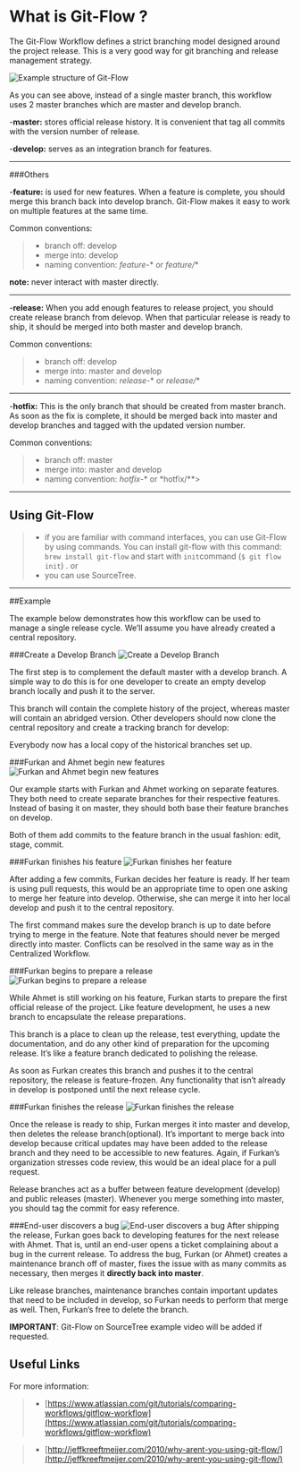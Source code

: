 




What is Git-Flow ?
===================

The Git-Flow Workflow defines a strict branching model designed around the project release. This is a very good way for git branching and release management strategy.

![Example structure of Git-Flow](https://www.google.com/search?q=git+flow&safe=active&rlz=1C1GCEU_trTR884TR884&tbm=isch&source=iu&ictx=1&fir=d0ZdU3_sZ1wzpM%253A%252CmWHDfkmAUVNDzM%252C_&vet=1&usg=AI4_-kR0kUxQJeGtvfviJIjMp4s_0UDPJg&sa=X&ved=2ahUKEwjV2d_Ly5fqAhUVwMQBHbPkBWkQ9QEwA3oECAcQHA&cshid=1592903425782667&biw=1920&bih=937#imgrc=d0ZdU3_sZ1wzpM:)

As you can see above, instead of a single master branch, this workflow uses 2 master branches which are master and develop branch.

-**master:** stores official release history. It is convenient that tag all commits with the version number of release.


-**develop:** serves as an integration branch for features.

----------

###Others

-**feature:** is used for new features. When a feature is complete, you should merge this branch back into develop branch. Git-Flow makes it easy to work on multiple features at the same time.

Common conventions:
>- branch off: develop
>- merge into: develop
>- naming convention: *feature-** or *feature/**

**note:** never interact with master directly.

----------
-**release:** When you add enough features to release project, you should create release branch from delevop. When that particular release is ready to ship, it should be merged into both master and develop branch.

Common conventions:
>- branch off: develop
>- merge into: master and develop
>- naming convention: *release-** or *release/**

----------
-**hotfix:** This is the only branch that should be created from master branch. As soon as the fix is complete, it should be merged back into master and develop branches and tagged with the updated version number.

Common conventions:
>- branch off: master
>- merge into: master and develop
>- naming convention: *hotfix-** or *hotfix/**>

----------

## Using Git-Flow 
>- if you are familiar with command interfaces, you can use Git-Flow by using commands. You can install git-flow with this command: `brew install git-flow` and start with `init`command (`$ git flow init`) .
or
>- you can use SourceTree.


---------

##Example

The example below demonstrates how this workflow can be used to manage a single release cycle. We’ll assume you have already created a central repository.

###Create a Develop Branch
![Create a Develop Branch](https://www.atlassian.com/git/images/tutorials/collaborating/comparing-workflows/gitflow-workflow/06.svg)

The first step is to complement the default master with a develop branch. A simple way to do this is for one developer to create an empty develop branch locally and push it to the server.

This branch will contain the complete history of the project, whereas master will contain an abridged version. Other developers should now clone the central repository and create a tracking branch for develop:

Everybody now has a local copy of the historical branches set up.

###Furkan and Ahmet begin new features
![Furkan and Ahmet begin new features](https://www.atlassian.com/git/images/tutorials/collaborating/comparing-workflows/gitflow-workflow/07.svg)

Our example starts with Furkan and Ahmet working on separate features. They both need to create separate branches for their respective features. Instead of basing it on master, they should both base their feature branches on develop.

Both of them add commits to the feature branch in the usual fashion: edit, stage, commit.

###Furkan finishes his feature
![Furkan finishes her feature](https://www.atlassian.com/git/images/tutorials/collaborating/comparing-workflows/gitflow-workflow/08.svg)

After adding a few commits, Furkan decides her feature is ready. If her team is using pull requests, this would be an appropriate time to open one asking to merge her feature into develop. Otherwise, she can merge it into her local develop and push it to the central repository.

The first command makes sure the develop branch is up to date before trying to merge in the feature. Note that features should never be merged directly into master. Conflicts can be resolved in the same way as in the Centralized Workflow.

###Furkan begins to prepare a release
![Furkan begins to prepare a release](https://www.atlassian.com/git/images/tutorials/collaborating/comparing-workflows/gitflow-workflow/09.svg)

While Ahmet is still working on his feature, Furkan starts to prepare the first official release of the project. Like feature development, he uses a new branch to encapsulate the release preparations. 

This branch is a place to clean up the release, test everything, update the documentation, and do any other kind of preparation for the upcoming release. It’s like a feature branch dedicated to polishing the release.

As soon as Furkan creates this branch and pushes it to the central repository, the release is feature-frozen. Any functionality that isn’t already in develop is postponed until the next release cycle.

###Furkan finishes the release
![Furkan finishes the release](https://www.atlassian.com/git/images/tutorials/collaborating/comparing-workflows/gitflow-workflow/10.svg)

Once the release is ready to ship, Furkan merges it into master and develop, then deletes the release branch(optional). It’s important to merge back into develop because critical updates may have been added to the release branch and they need to be accessible to new features. Again, if Furkan’s organization stresses code review, this would be an ideal place for a pull request.

Release branches act as a buffer between feature development (develop) and public releases (master). Whenever you merge something into master, you should tag the commit for easy reference.

###End-user discovers a bug
![End-user discovers a bug](https://www.atlassian.com/git/images/tutorials/collaborating/comparing-workflows/gitflow-workflow/11.svg)
After shipping the release, Furkan goes back to developing features for the next release with Ahmet. That is, until an end-user opens a ticket complaining about a bug in the current release. To address the bug, Furkan (or Ahmet) creates a maintenance branch off of master, fixes the issue with as many commits as necessary, then merges it **directly back into master**.

Like release branches, maintenance branches contain important updates that need to be included in develop, so Furkan needs to perform that merge as well. Then, Furkan’s free to delete the branch.

**IMPORTANT**: Git-Flow on SourceTree example video will be added if requested.

Useful Links
------
For more information:
>- [https://www.atlassian.com/git/tutorials/comparing-workflows/gitflow-workflow](https://www.atlassian.com/git/tutorials/comparing-workflows/gitflow-workflow)

>- [http://jeffkreeftmeijer.com/2010/why-arent-you-using-git-flow/](http://jeffkreeftmeijer.com/2010/why-arent-you-using-git-flow/)
